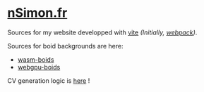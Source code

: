 # [nSimon.fr](https://nsimon.fr)

Sources for my website developped with [vite](https://vitejs.dev/) _(Initially, [webpack](https://webpack.js.org/))_.

Sources for boid backgrounds are here:

- [wasm-boids](https://github.com/nSimonFR/wasm-boids)
- [webgpu-boids](https://github.com/nSimonFR/webgpu-boids)

CV generation logic is [here](../cv/) !
